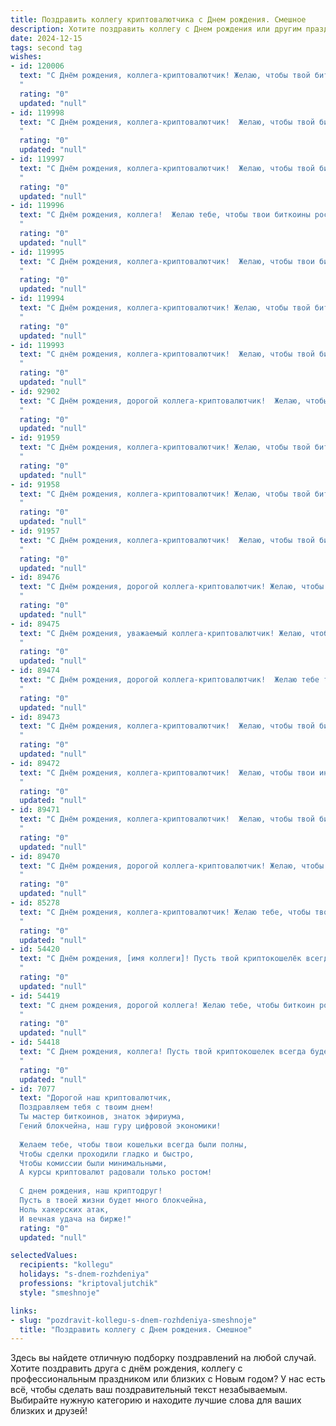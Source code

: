 ```yaml
---
title: Поздравить коллегу криптовалютчика c Днем рождения. Смешное
description: Хотите поздравить коллегу c Днем рождения или другим праздником? Наш ИИ создаст незабываемое поздравление, а вы обязательно выделитесь среди других.  
date: 2024-12-15
tags: second tag
wishes:
- id: 120006
  text: "С Днём рождения, коллега-криптовалютчик! Желаю, чтобы твой биткоин всегда рос в цене, а твой кошелек никогда не пустовал (кроме, разве что, от щедрости вашей души!). Пусть фортуна улыбнется тебе не меньше, чем хэшрейт твоей фермы, а все баги в твоей жизни будут исправлены быстрее, чем патч для нового блокчейна!
  "
  rating: "0"
  updated: "null"
- id: 119998
  text: "С Днём рождения, коллега-криптовалютчик!  Желаю, чтобы твой биткоин никогда не падал, а только рос, как твой профессионализм (и, может быть, зарплата!). Пусть фортуна улыбнётся тебе не меньше, чем майнинг-ферма, и пусть все твои сделки будут настолько же успешными, насколько я неуспешен в понимании блокчейна!  Будь здоров, богат и… немного загадочен, как твой любимый альткоин!
  "
  rating: "0"
  updated: "null"
- id: 119997
  text: "С Днём рождения, коллега-криптовалютчик!  Желаю, чтобы твой биткоин рос быстрее, чем курс доллара, а проблемы решались так же быстро, как ты майнишь сатоши! Пусть фортуна тебе улыбнётся, и пусть твой капитал будет настолько внушительным, что ты сможешь позволить себе отпуск на Марсе (когда туда наконец-то доберутся!).
  "
  rating: "0"
  updated: "null"
- id: 119996
  text: "С Днём рождения, коллега!  Желаю тебе, чтобы твои биткоины росли быстрее, чем курс доллара, а проблем с майнингом было меньше, чем сатоши в биткоине!  Пусть твой кошелек всегда полон, а настроение — ещё полнее!  Удачи в \"добыче\"  и не забывай иногда выходить из сети, чтобы отдохнуть от всех этих блокчейнов и насладиться жизнью!
  "
  rating: "0"
  updated: "null"
- id: 119995
  text: "С Днём рождения, коллега-криптовалютчик!  Желаю, чтобы твои биткоины росли как на дрожжах, а  баги в коде встречались тебе так же редко, как нули на твоём счету! Пусть фортуна улыбнётся тебе не только в майнинге, но и в жизни –  желаю тебе океана позитива и минимум хейтеров в комментариях к твоей успешной крипто-жизни!
  "
  rating: "0"
  updated: "null"
- id: 119994
  text: "С Днём рождения, коллега-криптовалютчик! Желаю, чтобы твой биткоин рос быстрее, чем курс доллара, а фортуна улыбалась тебе чаще, чем обновляется котировка! Пусть баги обходят тебя стороной, а профит будет таким же стабильным, как твоя вера в технологию блокчейна!  Надеюсь, сегодня ты отпразднуешь так же масштабно, как памп любимой крипты!
  "
  rating: "0"
  updated: "null"
- id: 119993
  text: "С днём рождения, коллега-криптовалютчик!  Желаю, чтобы твой биткоин никогда не падал, а твой эфир всегда был в плюсе! Пусть фортуна тебе улыбается чаще, чем обновляется курс Doge!  И помни:  самый ценный актив — это ты, а не твоя крипта (хотя, конечно, и она тоже неплоха)!
  "
  rating: "0"
  updated: "null"
- id: 92902
  text: "С Днём рождения, дорогой коллега-криптовалютчик!  Желаю, чтобы твой биткоин никогда не падал, а доход рос быстрее, чем курс Dogecoin! Пусть фортуна всегда будет на твоей стороне (и в твоём криптокошельке!), а баги в жизни встречаются так же редко, как успешные инвестиции в мем-коины.  Счастья, здоровья и  ...много-много сатоши!
  "
  rating: "0"
  updated: "null"
- id: 91959
  text: "С Днём рождения, коллега-криптовалютчик! Желаю, чтобы твой биткоин никогда не падал, а только рос, как твой доход! Пусть фортуна всегда улыбается тебе, а баги в твоем кошельке — лишь редкое исключение, быстро решаемое обновлением.  Пусть жизнь будет полна зеленых свечей, а красных — только на праздничном торте!
  "
  rating: "0"
  updated: "null"
- id: 91958
  text: "С Днём рождения, коллега-криптовалютчик! Желаю, чтобы твой биткоин рос быстрее, чем курс доллара, а фортуна улыбалась тебе чаще, чем обновляется котировка! Пусть баги обходят тебя стороной, а прибыль растёт экспоненциально, как число пользователей в новой модной крипте!  В общем, будь богат, здоров и пусть твой портфель всегда будет \"зелёным\"!
  "
  rating: "0"
  updated: "null"
- id: 91957
  text: "С Днём рождения, коллега-криптовалютчик!  Желаю, чтобы твой биткоин рос быстрее, чем курс доллара, а фортуна улыбалась тебе чаще, чем обновляется курс на бирже! Пусть твой рабочий день будет таким же продуктивным, как майнинг на ферме из тысячи видеокарт (но без биткоинов из ада!), а выходные – такими же сладкими, как прибыль после успешного пампинга!  Пусть твой капитал растёт, как на дрожжах, а проблемы обнуляются как после успешного хардфорка!
  "
  rating: "0"
  updated: "null"
- id: 89476
  text: "С Днём рождения, дорогой коллега-криптовалютчик! Желаю, чтобы твой биткоин рос быстрее, чем курс доллара, а твой заработок оставался стабильно выше, чем цена на эфир! Пусть фортуна тебе улыбается, а баги в коде обходят тебя стороной.  Пусть твой баланс никогда не будет пустым, а настроение — всегда на максимуме!  И главное —  никогда не теряй свой приватный ключ к счастью!
  "
  rating: "0"
  updated: "null"
- id: 89475
  text: "С Днём рождения, уважаемый коллега-криптовалютчик! Желаю, чтобы твои инвестиции росли быстрее, чем биткоин на хайпе, а баги в коде находились только в чужих проектах. Пусть фортуна улыбнётся тебе так же щедро, как майнеры улыбаются новому блоку, и пусть твой баланс никогда не будет пустым, кроме разве что после удачного шоппинга за новыми гаджетами!
  "
  rating: "0"
  updated: "null"
- id: 89474
  text: "С Днём рождения, дорогой коллега-криптовалютчик!  Желаю тебе таких же стабильных доходов, как курс биткоина… в лучшие его времена! Пусть фортуна тебе улыбается чаще, чем обновляется курс, а баги в твоём кошельке встречаются реже, чем новые скамы на рынке!  Пусть жизнь будет яркой и насыщенной, как график изменения стоимости альткоина!
  "
  rating: "0"
  updated: "null"
- id: 89473
  text: "С Днём рождения, коллега-криптовалютчик!  Желаю, чтобы твой биткоин никогда не падал, а рост портфеля был стабильнее, чем курс доллара к рублю в спокойные времена!  Пусть фортуна улыбнётся тебе так же широко, как улыбка на лице человека, только что купившего биток по самой низкой цене!  Желаю тебе море позитива, океан прибыли и чтобы твоя жизнь была настолько децентрализованной, что завидовать тебе просто некому!
  "
  rating: "0"
  updated: "null"
- id: 89472
  text: "С Днём рождения, коллега-криптовалютчик!  Желаю, чтобы твои инвестиции росли быстрее, чем курс биткоина после очередного новостного взрыва, а фортуна улыбалась тебе чаще, чем майнер находит блок!  Пусть баги в твоём коде встречаются реже, чем удачные сделки, а доход  будет стабильным, как курс… ну, ладно,  как курс, который хоть чуть-чуть, но всё же растёт!  С праздником!
  "
  rating: "0"
  updated: "null"
- id: 89471
  text: "С Днём рождения, коллега-криптовалютчик!  Желаю, чтобы твой биткоин рос быстрее, чем курс доллара, а  майнинг приносил столько же радости, сколько  новый NFT-аватар!  Пусть фортуна улыбнётся тебе не только на бирже, но и в жизни,  подарив гору сатошей и  море позитива!  И помни:  лучшее вложение — это инвестиции в хорошее настроение!
  "
  rating: "0"
  updated: "null"
- id: 89470
  text: "С Днём рождения, дорогой коллега-криптовалютчик! Желаю, чтобы твой биткоин рос быстрее, чем курс доллара, а  майнинг приносил не только прибыль, но и удовольствие (без перегрева оборудования, конечно!). Пусть фортуна улыбнётся тебе настолько ярко, что затмит даже свечение твоего монитора!  Успехов,  денег (много денег!) и чтобы все твои инвестиции были удачными — настолько удачными, что на пенсию можно будет уйти на собственном острове с видом на океан и бассейном, наполненным… ну, ты понимаешь, чем!
  "
  rating: "0"
  updated: "null"
- id: 85278
  text: "С Днём рождения, коллега-криптовалютчик! Желаю тебе, чтобы твой биткоин рос быстрее, чем курс доллара, а децентрализованные финансы принесли тебе централизованное счастье! Пусть фортуна улыбнётся тебе не меньше, чем майнерам улыбается зелёный экран с растущим хешрейтом!  Удачи, стабильных профитов и чтоб никогда не ломался твой самый крутой хард-кошелёк – твой мозг!
  "
  rating: "0"
  updated: "null"
- id: 54420
  text: "С Днём рождения, [имя коллеги]! Пусть твой криптокошелёк всегда будет полон, а биткоин будет расти так же быстро, как твой возраст! 😉
  "
  rating: "0"
  updated: "null"
- id: 54419
  text: "С днем рождения, дорогой коллега! Желаю тебе, чтобы биткоин рос в цене, а твоя крипто-кошелек была всегда полна монет! Пусть твой портфель будет диверсифицированным, а твои инвестиции - всегда прибыльными.
  "
  rating: "0"
  updated: "null"
- id: 54418
  text: "С Днем рождения, коллега! Пусть твой криптокошелек всегда будет битком набит биткоинами, а курс эфириума взлетает до небес! 😜
  "
  rating: "0"
  updated: "null"
- id: 7077
  text: "Дорогой наш криптовалютчик,
  Поздравляем тебя с твоим днем!
  Ты мастер биткоинов, знаток эфириума,
  Гений блокчейна, наш гуру цифровой экономики!
  
  Желаем тебе, чтобы твои кошельки всегда были полны,
  Чтобы сделки проходили гладко и быстро,
  Чтобы комиссии были минимальными,
  А курсы криптовалют радовали только ростом!
  
  С днем рождения, наш криптодруг!
  Пусть в твоей жизни будет много блокчейна,
  Ноль хакерских атак,
  И вечная удача на бирже!"
  rating: "0"
  updated: "null"

selectedValues:
  recipients: "kollegu"
  holidays: "s-dnem-rozhdeniya"
  professions: "kriptovaljutchik"
  style: "smeshnoje"

links:
- slug: "pozdravit-kollegu-s-dnem-rozhdeniya-smeshnoje"
  title: "Поздравить коллегу c Днем рождения. Смешное"
---
```


Здесь вы найдете отличную подборку поздравлений на любой случай.
Хотите поздравить друга с днём рождения, коллегу с профессиональным праздником или близких с Новым годом? У нас есть всё, чтобы сделать ваш поздравительный текст незабываемым. Выбирайте нужную категорию и находите лучшие слова для ваших близких и друзей!
